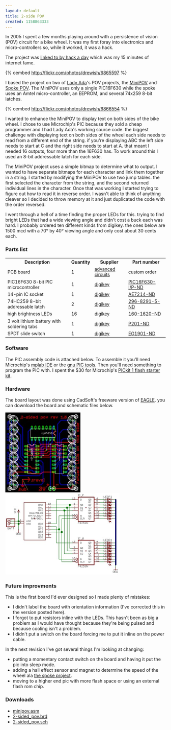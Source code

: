 ```yaml
---
layout: default
title: 2-side POV
created: 1158863333
---
```

In 2005 I spent a few months playing around with a persistence of vision (POV)
circuit for a bike wheel. It was my first foray into electronics and
micro-controllers so, while it worked, it was a hack.

The project was [linked to by hack a day](http://www.hackaday.com/entry/1234000777036590/)
which was my 15 minutes of internet fame.

{% oembed http://flickr.com/photos/drewish/6865597 %}

I based the project on two of [Lady Ada](http://www.ladyada.net/index.html)'s
POV projects, the [MiniPOV](http://www.ladyada.net/make/minipov/index.html) and
[Spoke POV](http://www.ladyada.net/portfolio/2003/index.html). The MiniPOV uses
only a single PIC16F630 while the spoke uses an Amtel micro-controller, an
EEPROM, and several 74x259 8-bit latches.

{% oembed http://flickr.com/photos/drewish/6866554 %}

I wanted to enhance the MiniPOV to display text on both sides of the bike wheel.
I chose to use Microchip's PIC because they sold a cheap programmer and I had
Lady Ada's working source code. the biggest challenge with displaying text on
both sides of the wheel each side needs to read from a different end of the
string. if you're displaying ABC the left side needs to start at C and the
right side needs to start at A. that meant I needed 16 outputs, four more than
the 16F630 has. To work around this I used an 8-bit addressable latch for each
side.

The MiniPOV project uses a simple bitmap to determine what to output. I wanted
to have separate bitmaps for each character and link them together in a string.
I started by modifying the MiniPOV to use two jump tables. the first selected
the character from the string, and the second returned individual lines in the
character. Once that was working I started trying to figure out how to read it
in reverse order. I wasn't able to think of anything cleaver so I decided to
throw memory at it and just duplicated the code with the order reversed.

I went through a hell of a time finding the proper LEDs for this. trying to
find bright LEDs that had a wide viewing angle and didn't cost a buck each was
hard. I probably ordered ten different kinds from digikey. the ones below are
1500 mcd with a 70&deg; by 40&deg; viewing angle and only cost about 30 cents
each.

### Parts list

<table>
<tr>
  <th>Description</th> <th>Quantity</th> <th>Supplier</th> <th>Part number</th>
</tr>
<tr>
  <td>PCB board</td> <td>1</td> <td><a href="http://www.barebonespcb.com/">advanced circuits</a></td> <td>custom order</td>
</tr>
<tr>
  <td>PIC16F630 8-bit PIC microcontroller</td> <td>1</td> <td><a href="http://digikey.com/">digikey</a></td> <td><a href="http://www.digikey.com/scripts/DkSearch/dksus.dll?PName?Name=PIC16F630-I/P-ND">PIC16F630-I/P-ND</a></td>
</tr>
<tr>
  <td>14-pin IC socket</td> <td>1</td> <td><a href="http://digikey.com/">digikey</a></td> <td><a href="http://www.digikey.com/scripts/DkSearch/dksus.dll?PName?Name=AE7214-ND">AE7214-ND</a></td>
</tr>
<tr>
  <td>74HC259 8-bit addressable latch</td> <td>2</td> <td><a href="http://digikey.com/">digikey</a></td> <td><a href="http://www.digikey.com/scripts/DkSearch/dksus.dll?PName?Name=296-8291-5-ND">296-8291-5-ND</a></td>
</tr>
<tr>
  <td>high brightness LEDs</td> <td>16</td> <td><a href="http://digikey.com/">digikey</a></td> <td><a href="http://www.digikey.com/scripts/DkSearch/dksus.dll?PName?Name=160-1620-ND">160-1620-ND</a></td>
</tr>
<tr>
  <td>3 volt lithium battery with soldering tabs</td> <td>1</td> <td><a href="http://digikey.com/">digikey</a></td> <td><a href="http://www.digikey.com/scripts/DkSearch/dksus.dll?PName?Name=P201-ND">P201-ND</a></td>
</tr>
<tr>
  <td>SPDT slide switch</td> <td>1</td> <td><a href="http://digikey.com/">digikey</a></td> <td><a href="http://www.digikey.com/scripts/DkSearch/dksus.dll?PName?Name=EG1901-ND">EG1901-ND</a></td>
</tr>
</table>

### Software
The PIC assembly code is attached below. To assemble it you'll need Microchip's
[mplab IDE](http://www.microchip.com/pagehandler/en-us/family/mplabx/) or the
[gnu PIC tools](http://gputils.sourceforge.net/). Then you'll need something to
program the PIC with. I spent the $30 for Microchip's [PICkit 1 flash starter kit](http://www.microchip.com/stellent/idcplg?IdcService=SS_GET_PAGE&nodeId=1406&dDocName=en010053).

### Hardware
The board layout was done using CadSoft's freeware version of [EAGLE](http://www.cadsoft.de/info.htm).
you can download the board and schematic files below.

![Board](board.jpg) ![Schematic](schematic.jpg)

### Future improvments
This is the first board I'd ever designed so I made plenty of mistakes:

- I didn't label the board with orientation information (I've corrected this in
  the version posted here).
- I forgot to put resistors inline with the LEDs. This hasn't been as big a
  problem as I would have thought because they're being pulsed and because
  cooling isn't a problem.
- I didn't put a switch on the board forcing me to put it inline on the power
  cable.

In the next revision I've got several things I'm looking at changing:

- putting a momentary contact switch on the board and having it put the pic
  into sleep mode.
- adding a hall effect sensor and magnet to determine the speed of the wheel
  ala <a href="http://www.ladyada.net/portfolio/2003/index.html">the spoke
  project</a>.
- moving to a higher end pic with more flash space or using an external flash
  rom chip.

### Downloads

- [minipov.asm](minipov.asm)
- [2-sided_pov.brd](2-sided_pov.brd)
- [2-sided_pov.sch](2-sided_pov.sch)
